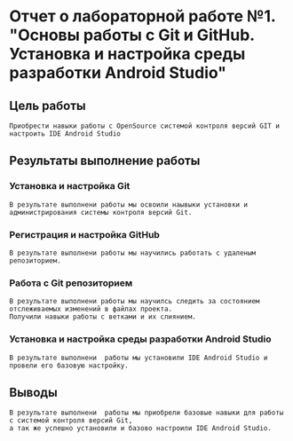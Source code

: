# Отчет о лабораторной работе №1. "Основы работы с Git и GitHub. Установка и настройка среды разработки Android Studio"
## Цель работы
    Приобрести навыки работы с OpenSource системой контроля версий GIT и настроить IDE Android Studio

## Результаты выполнение работы

### Установка и настройка Git
    В результате выполнени работы мы освоили наывыки установки и администрирования системы контроля версий Git. 

### Регистрация и настройка GitHub
    В результате выполнени работы мы научились работать с удаленым репозиторием. 

### Работа с Git репозиторием
    В результате выполнени работы мы научилсь следить за состоянием отслеживаемых изменений в файлах проекта.
    Получили навыки работы с ветками и их слиянием.

### Установка и настройка среды разработки  Android Studio
    В результате выполнени  работы мы установили IDE Android Studio и провели его базовую настройку.

## Выводы
    В результате выполнени  работы мы приобрели базовые навыки для работы с системой контроля версий Git, 
    а так же успешно установили и базово настроили IDE Android Studio.
